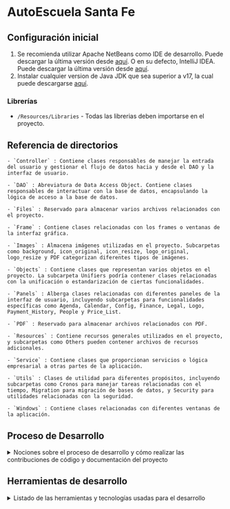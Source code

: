 # AutoEscuela Santa Fe

## Configuración inicial

1. Se recomienda utilizar Apache NetBeans como IDE de desarrollo. Puede descargar la última versión desde [aquí](https://netbeans.apache.org/front/main/download/). O en su defecto, IntelliJ IDEA. Puede descargar la última versión desde [aquí](https://www.jetbrains.com/es-es/idea/download/?section=windows).
2. Instalar cualquier version de Java JDK que sea superior a v17, la cual puede descargarse [aquí]([https://nodejs.org/dist/v18.16.0/node-v18.16.0-x64.msi](https://www.oracle.com/ar/java/technologies/downloads/#java21)).

### Librerías

- `/Resources/Libraries` - Todas las librerias deben importarse en el proyecto.

## Referencia de directorios

	- `Controller` : Contiene clases responsables de manejar la entrada del usuario y gestionar el flujo de datos hacia y desde el DAO y la interfaz de usuario.

	- `DAO` : Abreviatura de Data Access Object. Contiene clases responsables de interactuar con la base de datos, encapsulando la lógica de acceso a la base de datos.

	- `Files` : Reservado para almacenar varios archivos relacionados con el proyecto.

	- `Frame` : Contiene clases relacionadas con los frames o ventanas de la interfaz gráfica.

	- `Images` : Almacena imágenes utilizadas en el proyecto. Subcarpetas como background, icon_original, icon_resize, logo_original, logo_resize y PDF categorizan diferentes tipos de imágenes.

	- `Objects` : Contiene clases que representan varios objetos en el proyecto. La subcarpeta Unifiers podría contener clases relacionadas con la unificación o estandarización de ciertas funcionalidades.

	- `Panels` : Alberga clases relacionadas con diferentes paneles de la interfaz de usuario, incluyendo subcarpetas para funcionalidades específicas como Agenda, Calendar, Config, Finance, Legal, Logo, Payment_History, People y Price_List.

	- `PDF` : Reservado para almacenar archivos relacionados con PDF.

	- `Resources` : Contiene recursos generales utilizados en el proyecto, y subcarpetas como Others pueden contener archivos de recursos adicionales.

	- `Service` : Contiene clases que proporcionan servicios o lógica empresarial a otras partes de la aplicación.

	- `Utils` : Clases de utilidad para diferentes propósitos, incluyendo subcarpetas como Cronos para manejar tareas relacionadas con el tiempo, Migration para migración de bases de datos, y Security para utilidades relacionadas con la seguridad.

	- `Windows` : Contiene clases relacionadas con diferentes ventanas de la aplicación.

## Proceso de Desarrollo

<details>

<summary>Nociones sobre el proceso de desarrollo y cómo realizar las contribuciones de código y documentación del proyecto</summary>

#### Consejos para generación de commits

- Hacer commits pequeños y frecuentes, para facilitar la revisión de los cambios.
  - Ejemplo: Si se está trabajando en una funcionalidad que requiere de 3 commits, se deberán realizar 3 commits, en lugar de realizar un commit con los 3 cambios.
  - Esto facilita la revisión de los cambios, ya que se puede revisar cada commit por separado.
  - Además, permite que si se encuentra un error en un commit, se pueda revertir ese commit sin afectar los demás.
- Escribir los mensajes de commits de forma breve y concisa, en tiempo presente.
  - 👌 Ejemplo: `[FE-#19] - Agrega componente de login`
  - ⛔ No: `[FE-#19] - Agregué componente de login`

#### Mensajes de commits

Para una mejor referencia de cuál es el área a la que contribuye un commit, se deben utilizar los siguientes prefijos en los mensajes de commits, acompañados por el ID correspondiente al issue al que pertenecen.

- **[AR]** - Arquitectura
- **[BE]** - Backend
- **[DM]** - Modelos de dominio
- **[DOCS]** - Documentación
- **[FE]** - Frontend
- **[TOOL]** - Herramientas de desarrollo

#### Ejemplos de mensaje de commits

- `[FE-#47] - Agrega componente de login`
- `[BE-#93] - Agrega endpoint de login`
- `[TOOL-#7] - Agrega librería @ngrx/store`

### Ramas de desarrollo (Branches)

- **main** - Rama principal del proyecto. Contiene la última versión estable del proyecto.
- **release/**_[numero_de_version]_ - Rama de lanzamiento de una versión. Contiene la última versión de la aplicación en producción.
  - Por ejemplo: `release/0.0.1` es la rama correspondiente a la versión 1.0.0 de la aplicación. A esta rama se deberán realizar los merges de las ramas de desarrollo de las nuevas funcionalidades previo al lanzamiento de esta versión.
- **feature/**_[id_issue][nombre_de_la_funcionalidad]_ - Rama de desarrollo de una funcionalidad, correspondiente a un issue determinado.
  - Por ejemplo: `feature/57-login` es la rama correspondiente al desarrollo de la funcionalidad de login, correspondiente al issue #57 en el repositorio.
- **bugfix/**_[id_issue][nombre_del_bug]_ - Rama de desarrollo de un bug, correspondiente a un issue determinado.
  - Por ejemplo: `bugfix/49-bug-flicker-en-header` es la rama correspondiente al desarrollo de la corrección de un bug de flicker en el header de la aplicación, correspondiente al issue #49 en el repositorio.

#### Manejo de ramas de desarrollo

Para más facilidad en el manejo de las ramas de desarrollo, se recomienda utilizar el módulo incorporado de GitHub Desktop (descargable [aquí](https://central.github.com/deployments/desktop/desktop/latest/win32)), al cual puede accederse haciendo click en la opción `Git` en la barra de menú superior y en el botón de la esquina inferior derecha del IDE, donde se visualiza la rama activa actual.

- Para crear una nueva rama de desarrollo, se debe hacer checkout de la rama `release/[numero_de_version]` vigente y crear (hacer checkout de) una nueva rama a partir de esta.
  - `git checkout release/[numero_de_version]
  - `git checkout -b feature/57-login`
- Para actualizar una rama de desarrollo, se debe hacer checkout de la rama `release/[numero_de_version]` vigente y realizar un merge hacia la rama de desarrollo correspondiente.
  - `git checkout release/[numero_de_version]`
  - `git pull'`
  - `git checkout feature/57-login`
  - `git merge release/[numero_de_version]`
  - `git push`
- Para actualizar una rama de desarrollo, se debe crear una nueva Pull Request desde la rama `release/[numero_de_version]` hacia la rama de desarrollo correspondiente.
- Para actualizar la rama `main`, se debe hacer checkout de la rama `main` y realizar un pull desde la rama `release/[numero_de_version]`.
  - `git checkout main`
  - `git pull release/[numero_de_version]`

#### Pull Requests

Para realizar un Pull Request, se debe crear una nueva Pull Request desde la rama `release/[numero_de_version]` hacia la rama de desarrollo correspondiente, utilizando el dashboard de pull requests

Los mensajes de cada Pull Request deben incluir el ID del issue al que pertenece, el nombre de la funcionalidad que se está desarrollando y el prefijo de las áreas del proyecto que modifican.

- Ejemplo: `[#57-FE] - Agrega componente de login`
- Ejemplo: `[#93-BE] - Agrega endpoint de login`
- Ejemplo: `[#7-TOOL] - Agrega librería @ngrx/store`
- Ejemplo: `[#49-FE] - Corrige bug de flicker en header`
- Ejemplo: `[#73-DM] - Agrega modelo User`

En el caso de que una PR modifique varias áreas del proyecto, se deberá incluir el prefijo de cada área modificada, separada por comas.

- Ejemplo: `[#93-BE,FE] - Agrega nuevo parámetro para request de login.`
- Ejemplo: `[#93-BE,FE,DM] - Agrega nuevo atributo al modelo Provider y lo utiliza en el request de login y su procesamiento.`
</details>

## Herramientas de desarrollo

<details>
<summary>Listado de las herramientas y tecnologías usadas para el desarrollo</summary>
#### Herramientas de desarrollo

- [IntelliJ 2023] - IDE para desarrollo de aplicaciones Java.
- [Visual Studio Code](https://code.visualstudio.com/) - Editor de codigo.
- [Git](https://git-scm.com/) - Sistema de control de versiones.
- [GitHub](https://github.com) - Plataforma de desarrollo colaborativo.
- [Github Projects](https://github.com) - Plataforma de gestión de proyectos.
- [DBeaver](https://dbeaver.io/) - Herramienta para administración de bases de datos.
- [MySQL](https://www.mysql.com/) - Base de datos relacional.

#### Despliegue de versiones de desarrollo

- [Vercel](https://vercel.com/) - Plataforma de hosting de aplicaciones web.
  - Para aplicaciones de frontend.
- [Render](https://render.com/) - Plataforma de hosting de aplicaciones web.
  - Para aplicaciones de backend.

#### Lenguajes de programación

- [Java](https://www.java.com/) - Lenguaje de programación versátil utilizado para el desarrollo de aplicaciones en una variedad de dominios, desde aplicaciones de escritorio 	hasta sistemas embebidos.
	- Versión: 17
- [SQL](https://www.mysql.com/) - Lenguaje de programación para desarrollo de procedimientos almacenados en MySQL DB.

